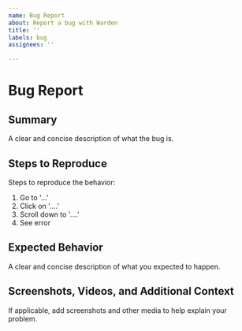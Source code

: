 ```yaml
---
name: Bug Report
about: Report a bug with Warden
title: ''
labels: bug
assignees: ''

---
```


# Bug Report

## Summary
A clear and concise description of what the bug is.

## Steps to Reproduce
Steps to reproduce the behavior:
1. Go to '...'
2. Click on '....'
3. Scroll down to '....'
4. See error

## Expected Behavior
A clear and concise description of what you expected to happen.

## Screenshots, Videos, and Additional Context
If applicable, add screenshots and other media to help explain your problem.
